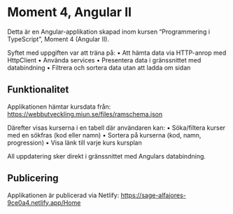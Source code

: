 # Moment 4, Angular II
Detta är en Angular-applikation skapad inom kursen “Programmering i TypeScript”, Moment 4 (Angular II).

Syftet med uppgiften var att träna på:
	•	Att hämta data via HTTP-anrop med HttpClient
	•	Använda services
	•	Presentera data i gränssnittet med databindning
	•	Filtrera och sortera data utan att ladda om sidan

## Funktionalitet
Applikationen hämtar kursdata från:
https://webbutveckling.miun.se/files/ramschema.json

Därefter visas kurserna i en tabell där användaren kan:
	•	Söka/filtera kurser med en sökfras (kod eller namn)
	•	Sortera på kurserna (kod, namn, progression)
	•	Visa länk till varje kurs kursplan

All uppdatering sker direkt i gränssnittet med Angulars databindning.

## Publicering
Applikationen är publicerad via Netlify: https://sage-alfajores-9ce0a4.netlify.app/Home